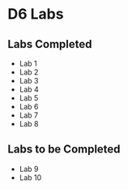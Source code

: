# D6 Labs

## Labs Completed

- Lab 1
- Lab 2
- Lab 3
- Lab 4
- Lab 5
- Lab 6
- Lab 7
- Lab 8
  
## Labs to be Completed

- Lab 9
- Lab 10
